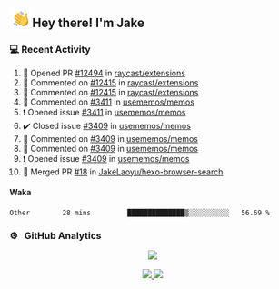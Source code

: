 <img alt="Night Coding" src="./assets/Hand%20Wave.gif" width='40' align="left"/><h2>Hey there! I'm Jake</h2>

### 💻 Recent Activity

<!--RECENT_ACTIVITY:start-->
1. 💪 Opened PR [#12494](https://github.com/raycast/extensions/pull/12494) in [raycast/extensions](https://github.com/raycast/extensions)<br>
2. 💬 Commented on [#12415](https://github.com/raycast/extensions/issues/12415#issuecomment-2121558417) in [raycast/extensions](https://github.com/raycast/extensions)<br>
3. 💬 Commented on [#12415](https://github.com/raycast/extensions/issues/12415#issuecomment-2121558085) in [raycast/extensions](https://github.com/raycast/extensions)<br>
4. 💬 Commented on [#3411](https://github.com/usememos/memos/issues/3411#issuecomment-2121556807) in [usememos/memos](https://github.com/usememos/memos)<br>
5. ❗️ Opened issue [#3411](https://github.com/usememos/memos/issues/3411) in [usememos/memos](https://github.com/usememos/memos)<br>
6. ✔️ Closed issue [#3409](https://github.com/usememos/memos/issues/3409) in [usememos/memos](https://github.com/usememos/memos)<br>
7. 💬 Commented on [#3409](https://github.com/usememos/memos/issues/3409#issuecomment-2119923327) in [usememos/memos](https://github.com/usememos/memos)<br>
8. 💬 Commented on [#3409](https://github.com/usememos/memos/issues/3409#issuecomment-2119692967) in [usememos/memos](https://github.com/usememos/memos)<br>
9. ❗️ Opened issue [#3409](https://github.com/usememos/memos/issues/3409) in [usememos/memos](https://github.com/usememos/memos)<br>
10. 🎉 Merged PR [#18](https://github.com/JakeLaoyu/hexo-browser-search/pull/18) in [JakeLaoyu/hexo-browser-search](https://github.com/JakeLaoyu/hexo-browser-search)<br>
<!--RECENT_ACTIVITY:end-->

#### Waka

<!--START_SECTION:waka-->

```text
Other        28 mins         ██████████████▒░░░░░░░░░░   56.69 %
```

<!--END_SECTION:waka-->

### ⚙️ &nbsp; GitHub Analytics

<p align="center">
  <img src="http://github-profile-summary-cards.vercel.app/api/cards/profile-details?username=JakeLaoyu&theme=2077" />
</p>


<p align="center">
<a href="https://github.com/JakeLaoyu">
  <img height="180em" src="https://github-readme-stats-eight-theta.vercel.app/api?username=jakelaoyu&show_icons=true&theme=algolia&include_all_commits=true&count_private=true"/>
  <img height="180em" src="https://github-readme-stats-eight-theta.vercel.app/api/top-langs/?username=jakelaoyu&layout=compact&langs_count=8&theme=algolia&hide=html&count_private=true"/>
</a>
</p>

<!-- ### 🤝🏻 &nbsp; Connect with Me

<p align="center">
<a href="https://i.jakeyu.top"><img src="https://img.shields.io/badge/-i.jakeyu.top-3423A6?style=flat&logo=Google-Chrome&logoColor=white"/></a>
<a href="mailto:jake.laoyu@gmail.com"><img src="https://img.shields.io/badge/-jake.laoyu@gmail.com-D14836?style=flat&logo=Gmail&logoColor=white"/></a>
</p> -->
